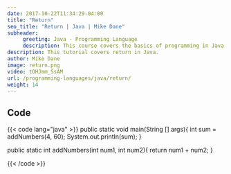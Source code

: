 ```yaml
---
date: 2017-10-22T11:34:29-04:00
title: "Return"
seo_title: "Return | Java | Mike Dane"
subheader:
     greeting: Java - Programming Language
     description: This course covers the basics of programming in Java. Work your way through the videos and we'll teach you everything you need to know to start your programming journey!
description: This tutorial covers return in Java.
author: Mike Dane
image: return.png
video: tOHJmm_SsAM
url: /programming-languages/java/return/
weight: 14
---
```


## Code

{{< code lang="java" >}}
public static void main(String [] args){
     int sum = addNumbers(4, 60);
     System.out.println(sum);
}

public static int addNumbers(int num1, int num2){
     return num1 + num2;
}

{{< /code >}}